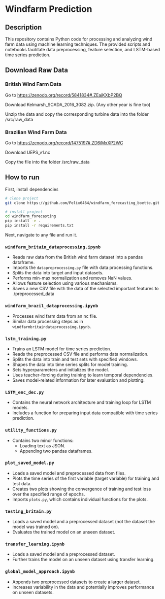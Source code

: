 # Windfarm Prediction


## Description
This repository contains Python code for processing and analyzing wind farm data using machine learning techniques. The provided scripts and notebooks facilitate data preprocessing, feature selection, and LSTM-based time series prediction.

## Download Raw Data

### British Wind Farm Data
Go to https://zenodo.org/record/5841834#.ZEajKXbP2BQ

Download Kelmarsh_SCADA_2016_3082.zip. (Any other year is fine too) 

Unzip the data and copy the corresponding turbine data into the folder /src/raw_data 

### Brazilian Wind Farm Data

Go to https://zenodo.org/record/1475197#.ZD6iMxXP2WC

Download UEPS_v1.nc

Copy the file into the folder /src/raw_data

## How to run
First, install dependencies
```bash
# clone project   
git clone https://github.com/Felix6464/windfarm_forecasting_boette.git

# install project   
cd windfarm_forecasting 
pip install -e .   
pip install -r requirements.txt

 ```   
Next, navigate to any file and run it.
### `windfarm_britain_dataprocessing.ipynb`

- Reads raw data from the British wind farm dataset into a pandas dataframe.
- Imports the `datapreprocessing.py` file with data processing functions.
- Splits the data into target and input datasets.
- Performs min-max normalization and removes NaN values.
- Allows feature selection using various mechanisms.
- Saves a new CSV file with the data of the selected important features to ./preprocessed_data

### `windfarm_brazil_dataprocessing.ipynb`

- Processes wind farm data from an nc file.
- Similar data processing steps as in `windfarmbritaindataprocessing.ipynb`.

### `lstm_training.py`

- Trains an LSTM model for time series prediction.
- Reads the preprocessed CSV file and performs data normalization.
- Splits the data into train and test sets with specified windows.
- Shapes the data into time series splits for model training.
- Sets hyperparameters and initializes the model.
- Uses teacher-forcing during training to learn temporal dependencies.
- Saves model-related information for later evaluation and plotting.

### `LSTM_enc_dec.py`

- Contains the neural network architecture and training loop for LSTM models.
- Includes a function for preparing input data compatible with time series prediction.

### `utility_functions.py`

- Contains two minor functions:
    - Loading text as JSON.
    - Appending two pandas dataframes.

### `plot_saved_model.py`

- Loads a saved model and preprocessed data from files.
- Plots the time series of the first variable (target variable) for training and test data.
- Creates two plots showing the convergence of training and test loss over the specified range of epochs.
- Imports `plots.py`, which contains individual functions for the plots.

### `testing_britain.py`

- Loads a saved model and a preprocessed dataset (not the dataset the model was trained on).
- Evaluates the trained model on an unseen dataset.

### `transfer_learning.ipynb`

- Loads a saved model and a preprocessed dataset.
- Further trains the model on an unseen dataset using transfer learning.

### `global_model_approach.ipynb`

- Appends two preprocessed datasets to create a larger dataset.
- Increases variability in the data and potentially improves performance on unseen datasets.